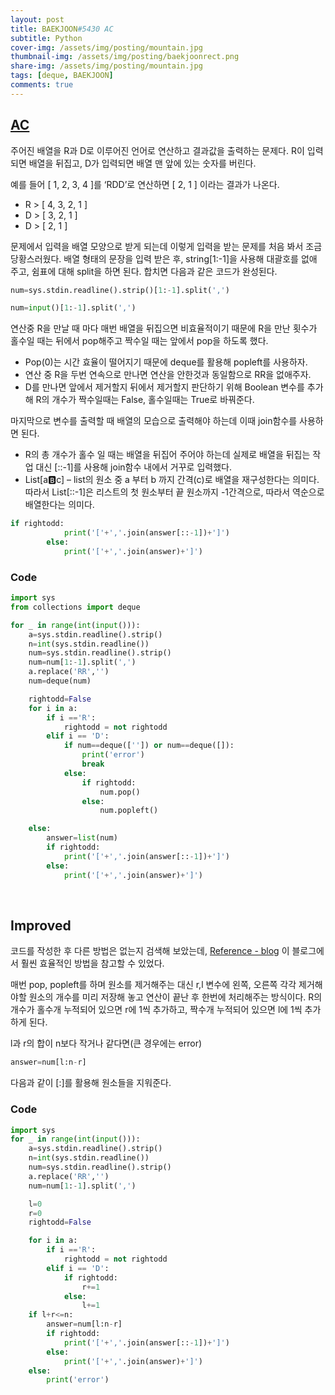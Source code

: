 ```yaml
---
layout: post
title: BAEKJOON#5430 AC
subtitle: Python
cover-img: /assets/img/posting/mountain.jpg
thumbnail-img: /assets/img/posting/baekjoonrect.png
share-img: /assets/img/posting/mountain.jpg
tags: [deque, BAEKJOON]
comments: true
---
```


## [AC](https://www.acmicpc.net/problem/5430)

주어진 배열을 R과 D로 이루어진 언어로 연산하고 결과값을 출력하는 문제다.
R이 입력되면 배열을 뒤집고, D가 입력되면 배열 맨 앞에 있는 숫자를 버린다.

예를 들어 [ 1, 2, 3, 4 ]를 ‘RDD’로 연산하면 [ 2, 1 ] 이라는 결과가 나온다.

- R > [ 4, 3, 2, 1 ]
- D > [ 3, 2, 1 ]
- D > [ 2, 1 ]

문제에서 입력을 배열 모양으로 받게 되는데 이렇게 입력을 받는 문제를 처음 봐서 조금 당황스러웠다.
배열 형태의 문장을 입력 받은 후, string[1:-1]을 사용해 대괄호를 없애 주고, 쉼표에 대해 split을 하면 된다.
합치면 다음과 같은 코드가 완성된다.

```python
num=sys.stdin.readline().strip()[1:-1].split(',')

num=input()[1:-1].split(',')
```

연산중 R을 만날 때 마다 매번 배열을 뒤집으면 비효율적이기 때문에 R을 만난 횟수가 홀수일 때는 뒤에서 pop해주고 짝수일 때는 앞에서 pop을 하도록 했다.

- Pop(0)는 시간 효율이 떨어지기 때문에 deque를 활용해 popleft를 사용하자.
- 연산 중 R을 두번 연속으로 만나면 연산을 안한것과 동일함으로 RR을 없애주자.
- D를 만나면 앞에서 제거할지 뒤에서 제거할지 판단하기 위해 Boolean 변수를 추가해 R의 개수가 짝수일때는 False, 홀수일때는 True로 바꿔준다.

마지막으로 변수를 출력할 때 배열의 모습으로 출력해야 하는데 이때 join함수를 사용하면 된다.

- R의 총 개수가 홀수 일 때는 배열을 뒤집어 주어야 하는데 실제로 배열을 뒤집는 작업 대신 [::-1]를 사용해 join함수 내에서 거꾸로 입력했다.
- List[a:b:c] – list의 원소 중 a 부터 b 까지 간격(c)로 배열을 재구성한다는 의미다.
  따라서 List[::-1]은 리스트의 첫 원소부터 끝 원소까지 -1간격으로, 따라서 역순으로 배열한다는 의미다.

```python
if rightodd:
            print('['+','.join(answer[::-1])+']')
        else:
            print('['+','.join(answer)+']')
```

### Code

```python
import sys
from collections import deque

for _ in range(int(input())):
    a=sys.stdin.readline().strip()
    n=int(sys.stdin.readline())
    num=sys.stdin.readline().strip()
    num=num[1:-1].split(',')
    a.replace('RR','')
    num=deque(num)

    rightodd=False
    for i in a:
        if i =='R':
            rightodd = not rightodd
        elif i == 'D':
            if num==deque(['']) or num==deque([]):
                print('error')
                break
            else:
                if rightodd:
                    num.pop()
                else:
                    num.popleft()

    else:
        answer=list(num)
        if rightodd:
            print('['+','.join(answer[::-1])+']')
        else:
            print('['+','.join(answer)+']')
```

<br>

## Improved

코드를 작성한 후 다른 방법은 없는지 검색해 보았는데, [Reference - blog](https://chancoding.tistory.com/41) 이 블로그에서 훨씬 효율적인 방법을 참고할 수 있었다.

매번 pop, popleft를 하며 원소를 제거해주는 대신 r,l 변수에 왼쪽, 오른쪽 각각 제거해야할 원소의 개수를 미리 저장해 놓고 연산이 끝난 후 한번에 처리해주는 방식이다.
R의 개수가 홀수개 누적되어 있으면 r에 1씩 추가하고, 짝수개 누적되어 있으면 l에 1씩 추가하게 된다.

l과 r의 합이 n보다 작거나 같다면(큰 경우에는 error)

```python
answer=num[l:n-r]
```

다음과 같이 [:]를 활용해 원소들을 지워준다.

### Code

```python
import sys
for _ in range(int(input())):
    a=sys.stdin.readline().strip()
    n=int(sys.stdin.readline())
    num=sys.stdin.readline().strip()
    a.replace('RR','')
    num=num[1:-1].split(',')

    l=0
    r=0
    rightodd=False

    for i in a:
        if i =='R':
            rightodd = not rightodd
        elif i == 'D':
            if rightodd:
                r+=1
            else:
                l+=1
    if l+r<=n:
        answer=num[l:n-r]
        if rightodd:
            print('['+','.join(answer[::-1])+']')
        else:
            print('['+','.join(answer)+']')
    else:
        print('error')
```

<br>
<br>
